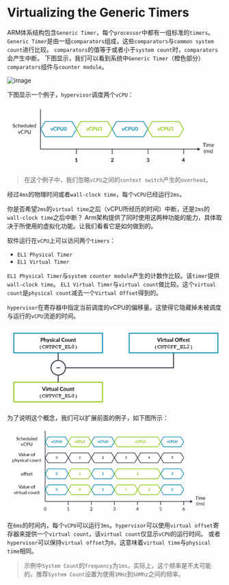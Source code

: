 # Virtualizing the Generic Timers

ARM体系结构包含`Generic Timer`，每个`processor`中都有一组标准的`timers`。
`Generic Timer`是由一组`comparators`组成，这些`comparators`与`common system count`进行比较。
`comparators`的值等于或者小于`system count`时，`comparators`会产生中断。
下图显示，我们可以看到系统中`Generic Timer`（橙色部分）`comparators`组件与`counter module`。

![image](./Images/timers.png)

下图显示一个例子，`hypervisor`调度两个`vCPU`：

![image](./Images/sched.png)

> 在这个例子中，我们忽略`vCPU`之间的`context switch`产生的`overhead`。

经过`4ms`的物理时间或者`wall-clock time`，每个`vCPU`已经运行`2ms`。

你是否希望`2ms`的`virtual time`之后（vCPU所经历的时间）中断，还是`2ms`的`wall-clock time`之后中断？
Arm架构提供了同时使用这两种功能的能力，具体取决于所使用的虚拟化功能。让我们看看它是如何做到的。

软件运行在`vCPU`上可以访问两个`timers`：
- `EL1 Physical Timer`
- `EL1 Virtual Timer`

`EL1 Physical Timer`与`system counter module`产生的计数作比较。该`timer`提供`wall-clock time`。
`EL1 Virtual Timer`与`virtual count`做比较。这个`virtual count`是`physical count`减去一个`Virtual Offset`得到的。

`hypervisor`在寄存器中指定当前调度的vCPU的偏移量。这使得它隐藏掉未被调度与运行的`vCPU`流逝的时间。

![image](./Images/vcount.png)

为了说明这个概念，我们可以扩展前面的例子，如下图所示：

![image](./Images/timeline.png)

在`6ms`的时间内，每个`vCPU`可以运行`3ms`。`hypervisor`可以使用`virtual offset`寄存器来提供一个`virtual count`，该`virtual count`仅显示`vCPU`的运行时间。
或者`hypervisor`可以保持`virtual offset`为`0`，这意味着`virtual time`与`physical time`相同。

> 示例中`System Count`的`frequency`为`1ms`。实际上，这个频率是不太可能的。推荐`System Count`设置为使用`1MHz`到`50Mhz`之间的频率。

